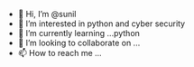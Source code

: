 - 👋 Hi, I’m @sunil
- 👀 I’m interested in python and cyber security
- 🌱 I’m currently learning ...python
- 💞️ I’m looking to collaborate on ...
- 📫 How to reach me ...

<!---
sunilnaik1234/sunilnaik1234 is a ✨ special ✨ repository because its `README.md` (this file) appears on your GitHub profile.
You can click the Preview link to take a look at your changes.
--->

